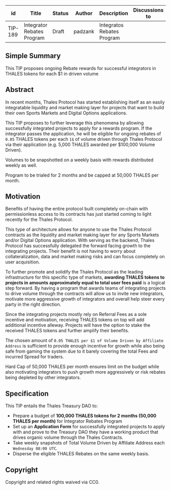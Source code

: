 



| id | Title | Status | Author | Description | Discussions to | Created |
| ----------- | ----------- | ----------- | ----------- | ----------- | ----------- | ----------- |
| TIP-189 | Integrator Rebates Program | Draft | padzank | Integratos Rebates Program |  | 2023-11-28
 
## Simple Summary


This TIP proposes ongoing Rebate rewards for successful integrators in THALES tokens for each $1 in driven volume


## Abstract


In recent months, Thales Protocol has started establishing itself as an easily integratable liquidity and market making layer for projects that want to build their own Sports Markets and Digital Options applications.  
 
This TIP proposes to further leverage this phenomena by allowing successfully integrated projects to apply for a rewards program. If the integrator passes the application, he will be eligible for ongoing rebates of `0.05` THALES tokens per each `1$` of volume driven through Thales Protocol via their application (e.g. 5,000 THALES awarded per $100,000 Volume Driven).


Volumes to be snapshotted on a weekly basis with rewards distributed weekly as well.  
 
Program to be trialed for 2 months and be capped at 50,000 THALES per month.


## Motivation


Benefits of having the entire protocol built completely on-chain with permissionless access to its contracts has just started coming to light recently for the Thales Protocol.  
 
This type of architecture allows for anyone to use the Thales Protocol contracts as the liquidity and market making layer for any Sports Markets and/or Digital Options application. With serving as the backend, Thales Protocol has successfully delegated the forward facing growth to the integrating projects. Their benefit is not having to worry about collateralization, data and market making risks and can focus completely on user acquisition.  
 
To further promote and solidify the Thales Protocol as the leading infrastructure for this specific type of markets, **awarding THALES tokens to projects in amounts approximately equal to total user fees paid** is a logical step forward. By having a program that awards teams of integrating projects to drive volume through the contracts will allow us to invite new integrators, motivate more aggressive growth of integrators and overall help steer every party in the right direction.  


Since the integrating projects mostly rely on Referral Fees as a sole incentive and motivation, receiving THALES tokens on top will add additional incentive alleway. Projects will have the option to stake the received THALES tokens and further amplify their benefits.  
 
The chosen amount of `0.05 THALES per $1 of Volume Driven by Affiliate Address` is sufficient to provide enough incentive for growth while also being safe from gaming the system due to it barely covering the total Fees and incurred Spread for traders.  
 
Hard Cap of 50,000 THALES per month ensures limit on the budget while also motivating integrators to push growth more aggressively or risk rebates being depleted by other integrators.




## Specification
 
  This TIP entails the Thales Treasury DAO to:  
- Prepare a budget of **100,000 THALES tokens for 2 months (50,000 THALES per month)** for Integrator Rebates Program
- Set up an **Application Form** for successfully integrated projects to apply with and prove to the Treasury DAO they have a working product that drives organic volume through the Thales Contracts.
- Take weekly snapshots of Total Volume Driven by Affiliate Address each `Wednesday 08:00 UTC`.
- Disperse the eligible THALES Rebates on the same weekly basis.
 


## Copyright
 
Copyright and related rights waived via CC0.